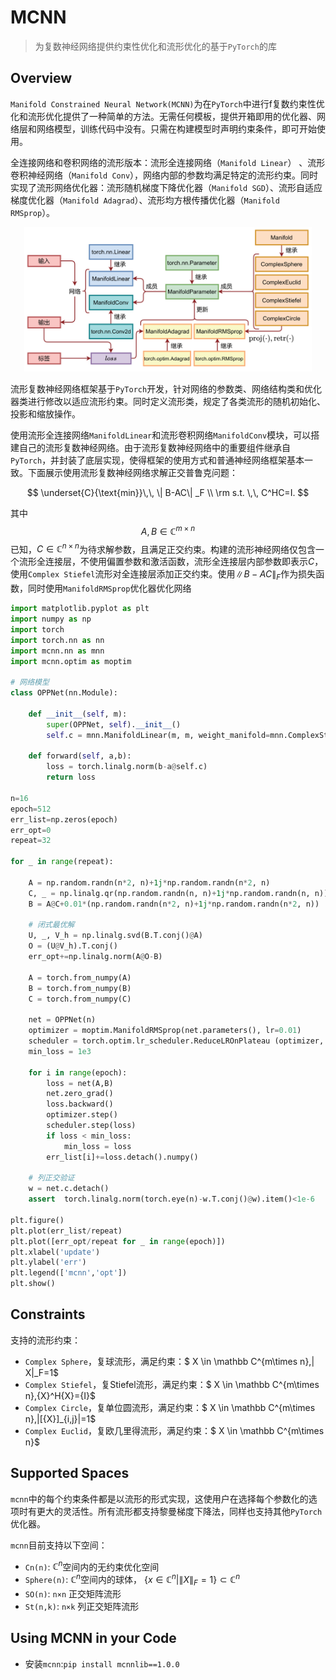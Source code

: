 # MCNN

> 为复数神经网络提供约束性优化和流形优化的基于`PyTorch`的库

## Overview

`Manifold Constrained Neural Network(MCNN)`为在`PyTorch`中进行f复数约束性优化和流形优化提供了一种简单的方法。无需任何模板，提供开箱即用的优化器、网络层和网络模型，训练代码中没有。只需在构建模型时声明约束条件，即可开始使用。

全连接网络和卷积网络的流形版本：流形全连接网络（`Manifold Linear`） 、流形卷积神经网络（`Manifold Conv`），网络内部的参数均满足特定的流形约束。同时实现了流形网络优化器：流形随机梯度下降优化器（`Manifold SGD`）、流形自适应梯度优化器（`Manifold Adagrad`）、流形均方根传播优化器（`Manifold RMSprop`）。



<center><img src=".\img\arch.png" style="zoom: 45%;" /></center>

流形复数神经网络框架基于`PyTorch`开发，针对网络的参数类、网络结构类和优化器类进行修改以适应流形约束。同时定义流形类，规定了各类流形的随机初始化、投影和缩放操作。

使用流形全连接网络`ManifoldLinear`和流形卷积网络`ManifoldConv`模块，可以搭建自己的流形复数神经网络。由于流形复数神经网络中的重要组件继承自`PyTorch`，并封装了底层实现，使得框架的使用方式和普通神经网络框架基本一致。下面展示使用流形复数神经网络求解正交普鲁克问题：


$$
\underset{C}{\text{min}}\,\, \| B-AC\| _F \\ 
 \rm s.t. \,\,  C^HC=I.
$$

其中$$A,B \in \mathbb C^{m \times n}$$已知，$C \in\mathbb C^{n \times n }$为待求解参数，且满足正交约束。构建的流形神经网络仅包含一个流形全连接层，不使用偏置参数和激活函数，流形全连接层内部参数即表示$C$，使用`Complex Stiefel`流形对全连接层添加正交约束。使用$\| B-AC\| _F$作为损失函数，同时使用`ManifoldRMSprop`优化器优化网络

```python
import matplotlib.pyplot as plt
import numpy as np
import torch
import torch.nn as nn
import mcnn.nn as mnn
import mcnn.optim as moptim

# 网络模型
class OPPNet(nn.Module):

    def __init__(self, m):
        super(OPPNet, self).__init__()
        self.c = mnn.ManifoldLinear(m, m, weight_manifold=mnn.ComplexStiefel, bias=False).to(torch.complex128).weight

    def forward(self, a,b):
        loss = torch.linalg.norm(b-a@self.c)
        return loss

n=16
epoch=512
err_list=np.zeros(epoch)
err_opt=0
repeat=32

for _ in range(repeat):
    
    A = np.random.randn(n*2, n)+1j*np.random.randn(n*2, n)
    C, _ = np.linalg.qr(np.random.randn(n, n)+1j*np.random.randn(n, n))
    B = A@C+0.01*(np.random.randn(n*2, n)+1j*np.random.randn(n*2, n))
    
    # 闭式最优解
    U, _, V_h = np.linalg.svd(B.T.conj()@A)
    O = (U@V_h).T.conj()
    err_opt+=np.linalg.norm(A@O-B)

    A = torch.from_numpy(A)
    B = torch.from_numpy(B)
    C = torch.from_numpy(C)
    
    net = OPPNet(n)
    optimizer = moptim.ManifoldRMSprop(net.parameters(), lr=0.01)
    scheduler = torch.optim.lr_scheduler.ReduceLROnPlateau (optimizer, factor=0.5,patience=12, verbose=False)
    min_loss = 1e3
    
    for i in range(epoch):
        loss = net(A,B)
        net.zero_grad()
        loss.backward()
        optimizer.step()
        scheduler.step(loss)
        if loss < min_loss:
            min_loss = loss
        err_list[i]+=loss.detach().numpy()
    
    # 列正交验证
    w = net.c.detach()
    assert  torch.linalg.norm(torch.eye(n)-w.T.conj()@w).item()<1e-6

plt.figure()
plt.plot(err_list/repeat)
plt.plot([err_opt/repeat for _ in range(epoch)])
plt.xlabel('update')
plt.ylabel('err')
plt.legend(['mcnn','opt'])
plt.show()
```

## Constraints

支持的流形约束：

* `Complex Sphere`，复球流形，满足约束：$ X \in \mathbb C^{m\times n},\| X\|_F=1$
* `Complex Stiefel`，复Stiefel流形，满足约束：$ X \in \mathbb C^{m\times n},{X}^H{X}={I}$
* `Complex Circle`，复单位圆流形，满足约束：$ X \in \mathbb C^{m\times n},|[{X}]_{i,j}|=1$
* `Complex Euclid`，复欧几里得流形，满足约束：$ X \in \mathbb C^{m\times n}$

## Supported Spaces

`mcnn`中的每个约束条件都是以流形的形式实现，这使用户在选择每个参数化的选项时有更大的灵活性。所有流形都支持黎曼梯度下降法，同样也支持其他`PyTorch`优化器。

`mcnn`目前支持以下空间：

* `Cn(n)`: $\mathbb C^n$空间内的无约束优化空间
* `Sphere(n)`:  $\mathbb C^n$空间内的球体， $\{x\in \mathbb C^n | \|X\|_F=1\} \subset \mathbb C^n$
* `SO(n)`:  `n×n` 正交矩阵流形
* `St(n,k)`:  `n×k` 列正交矩阵流形

## Using MCNN in your Code

* 安装`mcnn`:`pip install mcnnlib==1.0.0`

